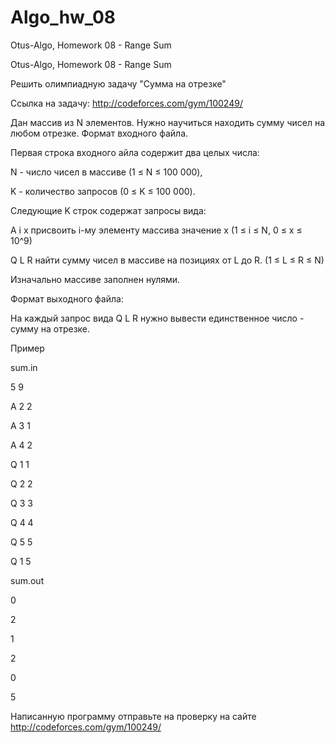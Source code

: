# Algo_hw_08
Otus-Algo, Homework 08 - Range Sum

Otus-Algo, Homework 08 - Range Sum

Решить олимпиадную задачу "Сумма на отрезке"

Ссылка на задачу: http://codeforces.com/gym/100249/

Дан массив из N элементов. Нужно научиться находить сумму чисел на любом отрезке. Формат входного файла.

Первая строка входного айла содержит два целых числа:

N - число чисел в массиве (1 ≤ N ≤ 100 000),

K - количество запросов (0 ≤ K ≤ 100 000).

Следующие K строк содержат запросы вида:

A i x присвоить i-му элементу массива значение x (1 ≤ i ≤ N, 0 ≤ x ≤ 10^9)

Q L R найти сумму чисел в массиве на позициях от L до R. (1 ≤ L ≤ R ≤ N)

Изначально массиве заполнен нулями.

Формат выходного файла:

На каждый запрос вида Q L R нужно вывести единственное число - сумму на отрезке.

Пример

sum.in

5 9

A 2 2

A 3 1

A 4 2

Q 1 1

Q 2 2

Q 3 3

Q 4 4

Q 5 5

Q 1 5

sum.out

0

2

1

2

0

5

Написанную программу отправьте на проверку на сайте http://codeforces.com/gym/100249/
